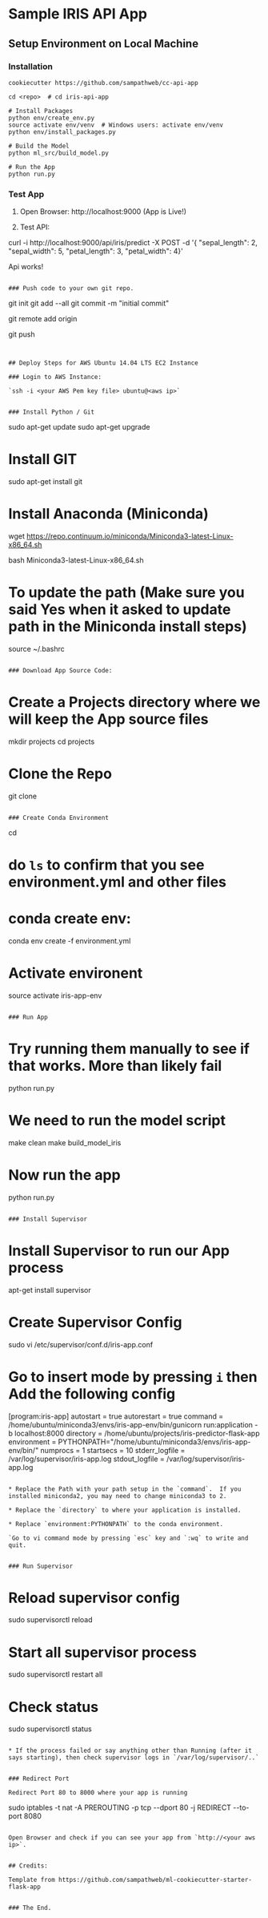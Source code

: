 # Sample IRIS API App

## Setup Environment on Local Machine

### Installation

```
cookiecutter https://github.com/sampathweb/cc-api-app

cd <repo>  # cd iris-api-app

# Install Packages
python env/create_env.py
source activate env/venv  # Windows users: activate env/venv
python env/install_packages.py

# Build the Model
python ml_src/build_model.py

# Run the App
python run.py
````

### Test App


1. Open Browser:  http://localhost:9000 (App is Live!)

2. Test API:

curl -i http://localhost:9000/api/iris/predict -X POST -d '{ "sepal_length": 2, "sepal_width": 5, "petal_length": 3, "petal_width": 4}'


Api works!
```

### Push code to your own git repo.

```
git init
git add --all
git commit -m "initial commit"

git remote add origin <your remote repo>

git push 

```


## Deploy Steps for AWS Ubuntu 14.04 LTS EC2 Instance

### Login to AWS Instance:

`ssh -i <your AWS Pem key file> ubuntu@<aws ip>`


### Install Python / Git

```
sudo apt-get update
sudo apt-get upgrade

# Install GIT
sudo apt-get install git

# Install Anaconda (Miniconda)
wget https://repo.continuum.io/miniconda/Miniconda3-latest-Linux-x86_64.sh

bash Miniconda3-latest-Linux-x86_64.sh

# To update the path (Make sure you said Yes when it asked to update path in the Miniconda install steps)
source ~/.bashrc
```

### Download App Source Code:
```
# Create a Projects directory where we will keep the App source files
mkdir projects
cd projects


# Clone the Repo
git clone <your app repo>
```

### Create Conda Environment

```
cd <your app directory>
# do `ls` to confirm that you see environment.yml and other files

# conda create env: 
conda env create -f environment.yml

# Activate environent
source activate iris-app-env
```

### Run App

```
# Try running them manually to see if that works.  More than likely fail
python run.py

# We need to run the model script
make clean
make build_model_iris

# Now run the app
python run.py
```

### Install Supervisor

```
# Install Supervisor to run our App process
apt-get install supervisor

# Create Supervisor Config
sudo vi /etc/supervisor/conf.d/iris-app.conf

# Go to insert mode by pressing `i` then Add the following config

[program:iris-app]
autostart = true
autorestart = true
command = /home/ubuntu/miniconda3/envs/iris-app-env/bin/gunicorn run:application -b localhost:8000
directory = /home/ubuntu/projects/iris-predictor-flask-app
environment = PYTHONPATH="/home/ubuntu/miniconda3/envs/iris-app-env/bin/"
numprocs = 1
startsecs = 10
stderr_logfile = /var/log/supervisor/iris-app.log
stdout_logfile = /var/log/supervisor/iris-app.log

```

* Replace the Path with your path setup in the `command`.  If you installed miniconda2, you may need to change miniconda3 to 2.

* Replace the `directory` to where your application is installed.

* Replace `environment:PYTHONPATH` to the conda environment.

`Go to vi command mode by pressing `esc` key and `:wq` to write and quit.


### Run Supervisor

```
# Reload supervisor config
sudo supervisorctl reload

# Start all supervisor process
sudo supervisorctl restart all

# Check status
sudo supervisorctl status
```

* If the process failed or say anything other than Running (after it says starting), then check supervisor logs in `/var/log/supervisor/..`


### Redirect Port

Redirect Port 80 to 8000 where your app is running

```
sudo iptables -t nat -A PREROUTING -p tcp --dport 80 -j REDIRECT --to-port 8080
```

Open Browser and check if you can see your app from `http://<your aws ip>`.


## Credits:

Template from https://github.com/sampathweb/ml-cookiecutter-starter-flask-app


### The End.